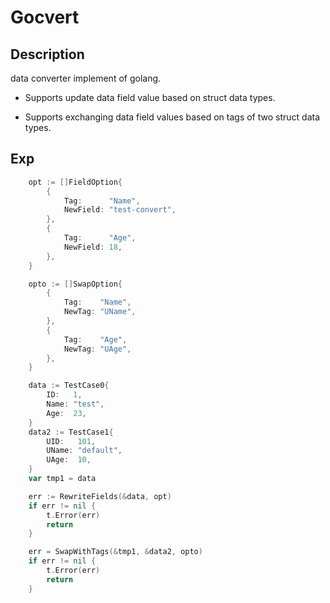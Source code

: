 # Gocvert

## Description

data converter implement of golang.

+ Supports update data field value based on struct data types.

+ Supports exchanging data field values based on tags of two struct data types.


## Exp
```go
	opt := []FieldOption{
		{
			Tag:      "Name",
			NewField: "test-convert",
		},
		{
			Tag:      "Age",
			NewField: 18,
		},
	}

	opto := []SwapOption{
		{
			Tag:    "Name",
			NewTag: "UName",
		},
		{
			Tag:    "Age",
			NewTag: "UAge",
		},
	}

	data := TestCase0{
		ID:   1,
		Name: "test",
		Age:  23,
	}
	data2 := TestCase1{
		UID:   101,
		UName: "default",
		UAge:  10,
	}
	var tmp1 = data

	err := RewriteFields(&data, opt)
	if err != nil {
		t.Error(err)
		return
	}

	err = SwapWithTags(&tmp1, &data2, opto)
	if err != nil {
		t.Error(err)
		return
	}
```

